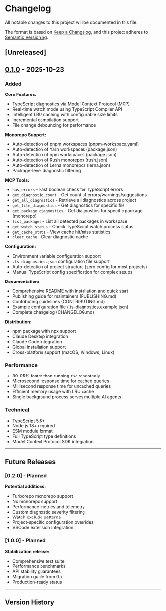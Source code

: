 # Changelog

All notable changes to this project will be documented in this file.

The format is based on [Keep a Changelog](https://keepachangelog.com/en/1.0.0/),
and this project adheres to [Semantic Versioning](https://semver.org/spec/v2.0.0.html).

## [Unreleased]

## [0.1.0] - 2025-10-23

### Added

**Core Features:**
- TypeScript diagnostics via Model Context Protocol (MCP)
- Real-time watch mode using TypeScript Compiler API
- Intelligent LRU caching with configurable size limits
- Incremental compilation support
- File change debouncing for performance

**Monorepo Support:**
- Auto-detection of pnpm workspaces (pnpm-workspace.yaml)
- Auto-detection of Yarn workspaces (package.json)
- Auto-detection of npm workspaces (package.json)
- Auto-detection of Rush monorepos (rush.json)
- Auto-detection of Lerna monorepos (lerna.json)
- Package-level diagnostic filtering

**MCP Tools:**
- `has_errors` - Fast boolean check for TypeScript errors
- `get_diagnostic_count` - Get count of errors/warnings/suggestions
- `get_all_diagnostics` - Retrieve all diagnostics across project
- `get_file_diagnostics` - Get diagnostics for specific file
- `get_package_diagnostics` - Get diagnostics for specific package (monorepo)
- `list_packages` - List all detected packages in workspace
- `get_watch_status` - Check TypeScript watch process status
- `get_cache_stats` - View cache hit/miss statistics
- `clear_cache` - Clear diagnostic cache

**Configuration:**
- Environment variable configuration support
- `.ts-diagnostics.json` configuration file support
- Auto-detection of project structure (zero config for most projects)
- Manual TypeScript config specification for complex setups

**Documentation:**
- Comprehensive README with installation and quick start
- Publishing guide for maintainers (PUBLISHING.md)
- Contributing guidelines (CONTRIBUTING.md)
- Example configuration file (.ts-diagnostics.example.json)
- Complete changelog (CHANGELOG.md)

**Distribution:**
- npm package with npx support
- Claude Desktop integration
- Claude Code integration
- Global installation support
- Cross-platform support (macOS, Windows, Linux)

### Performance

- 80-95% faster than running `tsc` repeatedly
- Microsecond response time for cached queries
- Millisecond response time for uncached queries
- Efficient memory usage with LRU cache
- Single background process serves multiple AI agents

### Technical

- TypeScript 5.6+
- Node.js 18+ required
- ESM module format
- Full TypeScript type definitions
- Model Context Protocol SDK integration

---

## Future Releases

### [0.2.0] - Planned

**Potential additions:**
- Turborepo monorepo support
- Nx monorepo support
- Performance metrics and telemetry
- Custom diagnostic severity filtering
- Watch exclude patterns
- Project-specific configuration overrides
- VSCode extension integration

### [1.0.0] - Planned

**Stabilization release:**
- Comprehensive test suite
- Performance benchmarks
- API stability guarantees
- Migration guide from 0.x
- Production-ready status

---

## Version History

[0.1.0]: https://github.com/GNARC0TICS/ts-diagnostics-mcp/releases/tag/v0.1.0

